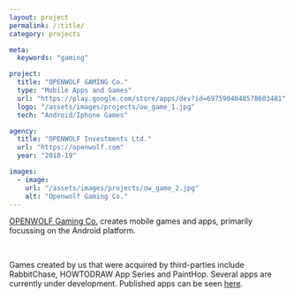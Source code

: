 ```yaml
---
layout: project
permalink: /:title/
category: projects

meta:
  keywords: "gaming"

project:
  title: "OPENWOLF GAMING Co."
  type: "Mobile Apps and Games"
  url: "https://play.google.com/store/apps/dev?id=6975904048578603481"
  logo: "/assets/images/projects/ow_game_1.jpg"
  tech: "Android/Iphone Games"

agency:
  title: "OPENWOLF Investments Ltd."
  url: "https://openwolf.com"
  year: "2018-19"

images:
  - image:
    url: "/assets/images/projects/ow_game_2.jpg"
    alt: "Openwolf Gaming Co."
---
```

<p><a href="https://play.google.com/store/apps/dev?id=6975904048578603481" target="_blank">OPENWOLF Gaming Co.</a> creates mobile games and apps, primarily focussing on the Android platform. </p>
<br>
<p>Games created by us that were acquired by third-parties include RabbitChase, HOWTODRAW App Series and PaintHop. Several apps are currently under development. Published apps can be seen <a href="https://play.google.com/store/apps/dev?id=6975904048578603481" target="_blank">here</a>.</p> 
